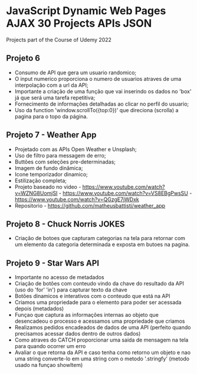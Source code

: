 # JavaScript Dynamic Web Pages AJAX 30 Projects APIs JSON
Projects part of the Course of Udemy 2022

## Projeto 6
- Consumo de API que gera um usuario randomico;
- O input numerico proporciona o numero de usuarios atraves de uma interpolação com a url da API;
- Importante a criação de uma função que vai inserindo os dados no 'box' já que será uma tarefa repetitiva;
- Fornecimento de informações detalhadas ao clicar no perfil do usuario;
- Uso da function 'window.scrollTo({top:0})' que direciona (scrolla) a pagina para o topo da página.

## Projeto 7 - Weather App
- Projetado com as APIs Open Weather e Unsplash;
- Uso de filtro para messagem de erro;
- Buttões com seleções pre-determinadas;
- Imagem de fundo dinâmica;
- Icone temporizador dinamico;
- Estilização completa;
- Projeto baseado no video - https://www.youtube.com/watch?v=WZNG8UomjSI
                           - https://www.youtube.com/watch?v=VS8EBgPwsSU
                           - https://www.youtube.com/watch?v=QGzgE7jWDxk
- Repositorio              - https://github.com/matheusbattisti/weather_app

## Projeto 8 - Chuck Norris JOKES
- Criação de botoes que capturam categorias na tela para retornar com um elemento da categoria determinada e exposta em butoes na pagina.

## Projeto 9 - Star Wars API
- Importante no acesso de metadados
- Criação de botões com conteudo vindo da chave do resultado da API (uso do 'for' 'in') para capturar texto da chave
- Botões dinamicos e interativos com o conteudo que está na API
- Criamos uma propriedade para o elemento para poder ser acessada depois (metadados)
- Funçao que captura as informações internas ao objeto que desencadeou o processo e acessamos uma propriedade que criamos
- Realizamos pedidos encadeados de dados de uma API (perfeito quando precisamos acessar dados dentro de outros dados)
- Como atraves do CATCH proporcionar uma saida de mensagem na tela para quando ocorrer um erro
- Avaliar o que retorna da API e caso tenha como retorno um objeto e nao uma string converte-lo em uma string com o metodo '.stringfy' (metodo usado na funçao showItem)
